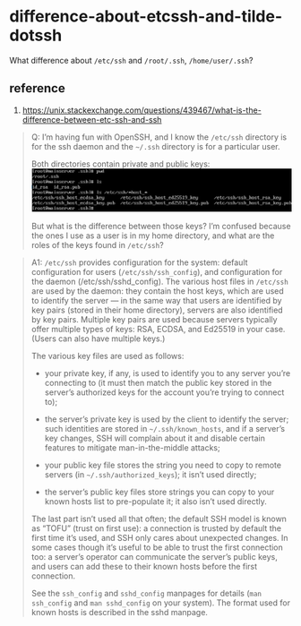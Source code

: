 # difference-about-etcssh-and-tilde-dotssh
What difference about `/etc/ssh` and `/root/.ssh`, `/home/user/.ssh`?

## reference
1. https://unix.stackexchange.com/questions/439467/what-is-the-difference-between-etc-ssh-and-ssh

>Q: I’m having fun with OpenSSH, and I know the `/etc/ssh` directory is for the ssh daemon and the `~/.ssh` directory is for a particular user.
>
>Both directories contain private and public keys:
>![/etc/ssh and ~/.ssh](./difference-about-etcssh-and-tilde-dotssh1.png)
>
>But what is the difference between those keys? I’m confused because the ones I use as a user is in my home directory, and what are the roles of the keys found in `/etc/ssh`?

>A1: `/etc/ssh` provides configuration for the system: default configuration for users (`/etc/ssh/ssh_config`), and configuration for the daemon (/etc/ssh/sshd_config). The various host files in `/etc/ssh` are used by the daemon: they contain the host keys, which are used to identify the server — in the same way that users are identified by key pairs (stored in their home directory), servers are also identified by key pairs. Multiple key pairs are used because servers typically offer multiple types of keys: RSA, ECDSA, and Ed25519 in your case. (Users can also have multiple keys.)
>
>The various key files are used as follows:
>
> - your private key, if any, is used to identify you to any server you’re connecting to (it must then match the public key stored in the server’s authorized keys for the account you’re trying to connect to);
>
> - the server’s private key is used by the client to identify the server; such identities are stored in `~/.ssh/known_hosts`, and if a server’s key changes, SSH will complain about it and disable certain features to mitigate man-in-the-middle attacks;
>
> - your public key file stores the string you need to copy to remote servers (in `~/.ssh/authorized_keys`); it isn’t used directly;
>
> - the server’s public key files store strings you can copy to your known hosts list to pre-populate it; it also isn’t used directly.
>
>The last part isn’t used all that often; the default SSH model is known as “TOFU” (trust on first use): a connection is trusted by default the first time it’s used, and SSH only cares about unexpected changes. In some cases though it’s useful to be able to trust the first connection too: a server’s operator can communicate the server’s public keys, and users can add these to their known hosts before the first connection.
>
>See the `ssh_config` and `sshd_config` manpages for details (`man ssh_config` and `man sshd_config` on your system). The format used for known hosts is described in the sshd manpage.
